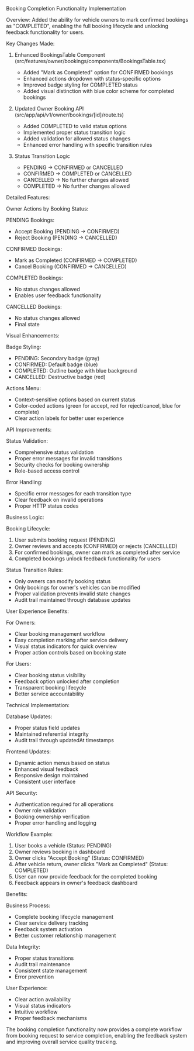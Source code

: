 Booking Completion Functionality Implementation

Overview:
Added the ability for vehicle owners to mark confirmed bookings as "COMPLETED", enabling the full booking lifecycle and unlocking feedback functionality for users.

Key Changes Made:

1. Enhanced BookingsTable Component (src/features/owner/bookings/components/BookingsTable.tsx)
   - Added "Mark as Completed" option for CONFIRMED bookings
   - Enhanced actions dropdown with status-specific options
   - Improved badge styling for COMPLETED status
   - Added visual distinction with blue color scheme for completed bookings

2. Updated Owner Booking API (src/app/api/v1/owner/bookings/[id]/route.ts)
   - Added COMPLETED to valid status options
   - Implemented proper status transition logic
   - Added validation for allowed status changes
   - Enhanced error handling with specific transition rules

3. Status Transition Logic
   - PENDING → CONFIRMED or CANCELLED
   - CONFIRMED → COMPLETED or CANCELLED
   - CANCELLED → No further changes allowed
   - COMPLETED → No further changes allowed

Detailed Features:

Owner Actions by Booking Status:

PENDING Bookings:
- Accept Booking (PENDING → CONFIRMED)
- Reject Booking (PENDING → CANCELLED)

CONFIRMED Bookings:
- Mark as Completed (CONFIRMED → COMPLETED)
- Cancel Booking (CONFIRMED → CANCELLED)

COMPLETED Bookings:
- No status changes allowed
- Enables user feedback functionality

CANCELLED Bookings:
- No status changes allowed
- Final state

Visual Enhancements:

Badge Styling:
- PENDING: Secondary badge (gray)
- CONFIRMED: Default badge (blue)
- COMPLETED: Outline badge with blue background
- CANCELLED: Destructive badge (red)

Actions Menu:
- Context-sensitive options based on current status
- Color-coded actions (green for accept, red for reject/cancel, blue for complete)
- Clear action labels for better user experience

API Improvements:

Status Validation:
- Comprehensive status validation
- Proper error messages for invalid transitions
- Security checks for booking ownership
- Role-based access control

Error Handling:
- Specific error messages for each transition type
- Clear feedback on invalid operations
- Proper HTTP status codes

Business Logic:

Booking Lifecycle:
1. User submits booking request (PENDING)
2. Owner reviews and accepts (CONFIRMED) or rejects (CANCELLED)
3. For confirmed bookings, owner can mark as completed after service
4. Completed bookings unlock feedback functionality for users

Status Transition Rules:
- Only owners can modify booking status
- Only bookings for owner's vehicles can be modified
- Proper validation prevents invalid state changes
- Audit trail maintained through database updates

User Experience Benefits:

For Owners:
- Clear booking management workflow
- Easy completion marking after service delivery
- Visual status indicators for quick overview
- Proper action controls based on booking state

For Users:
- Clear booking status visibility
- Feedback option unlocked after completion
- Transparent booking lifecycle
- Better service accountability

Technical Implementation:

Database Updates:
- Proper status field updates
- Maintained referential integrity
- Audit trail through updatedAt timestamps

Frontend Updates:
- Dynamic action menus based on status
- Enhanced visual feedback
- Responsive design maintained
- Consistent user interface

API Security:
- Authentication required for all operations
- Owner role validation
- Booking ownership verification
- Proper error handling and logging

Workflow Example:

1. User books a vehicle (Status: PENDING)
2. Owner reviews booking in dashboard
3. Owner clicks "Accept Booking" (Status: CONFIRMED)
4. After vehicle return, owner clicks "Mark as Completed" (Status: COMPLETED)
5. User can now provide feedback for the completed booking
6. Feedback appears in owner's feedback dashboard

Benefits:

Business Process:
- Complete booking lifecycle management
- Clear service delivery tracking
- Feedback system activation
- Better customer relationship management

Data Integrity:
- Proper status transitions
- Audit trail maintenance
- Consistent state management
- Error prevention

User Experience:
- Clear action availability
- Visual status indicators
- Intuitive workflow
- Proper feedback mechanisms

The booking completion functionality now provides a complete workflow from booking request to service completion, enabling the feedback system and improving overall service quality tracking.